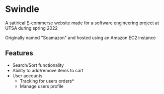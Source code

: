 # Swindle
A satirical E-commerse website made for a software engineering project at UTSA during spring 2022

Originally named "Scamazon" and hosted using an Amazon EC2 instance

## Features
- Search/Sort functionality
- Ability to add/remove items to cart
- User accounts
	- Tracking for users orders*
	-  Manage users profile
